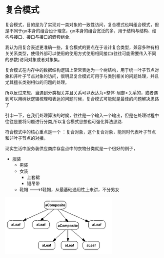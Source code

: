 # 复合模式

复合模式，目的是为了实现对一类对象的一致性访问，复合模式也叫组合模式，但是不同于go本身的组合设计理念，go本身的组合宽泛的多，用于结构与结构、结构与接口、接口与接口的嵌套组合.

我认为用复合表述更准确一些，复合模式的要点在于设计复合类型，兼容多种有相关关系类型，使得外部可以使用的使用方式使用相同接口(往往可能需要传入不同的参数)访问对象或者对象集。

复合模式在内存中的数据结构逻辑上常常表达为一个树结构，用于统一叶子节点对象和非叶子节点对象的访问，很明显复合模式可用于与类别相关的问题处理，并且尤其擅长类别相似的问题的处理。

所以反过来想，当遇到分类相关并且关系可以表达为<整体-局部>关系的，或者遇到可以用树状逻辑梳理和表达的问题时候，复合模式可能就是最佳的问题解决思路了

引申一下，在我们处理算法的时候，往往是一个输入一个输出，但是在处理过程中往往是要将问题进行分类,所以复合模式思想也可强化算法思路.

符合模式中的核心重点是一个 ：复合对象，这个复合对象，能同时代表叶子节点和非叶子节点的对接。


现实生活中服务装供应商库存盘点中的衣物分类就是一个很好的例子，

- 服装
  - 男装
  - 女装
      - 上套裙
      - 短吊带
  - 鞋帽   --->f鞋帽，从最基础通用性上来讲，不分男女

![一个示例](../../images/Composite.png)
